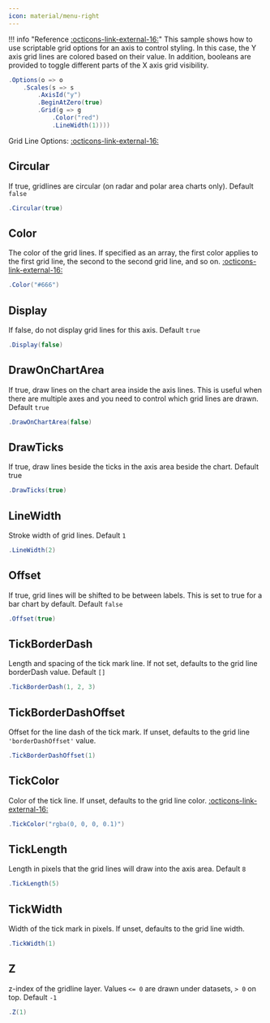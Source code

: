 ```yaml
---
icon: material/menu-right
---
```


!!! info "Reference [:octicons-link-external-16:](https://www.chartjs.org/docs/latest/samples/scale-options/grid.html)"
	This sample shows how to use scriptable grid options for an axis to control styling. In this case, the Y axis grid lines are colored based on their value. 
	In addition, booleans are provided to toggle different parts of the X axis grid visibility.

```csharp hl_lines="5" linenums="1"
.Options(o => o
    .Scales(s => s
		.AxisId("y")
        .BeginAtZero(true)
        .Grid(g => g
            .Color("red")
            .LineWidth(1))))
```
Grid Line Options:
[:octicons-link-external-16:](https://www.chartjs.org/docs/latest/axes/styling.html#grid-line-configuration)

## Circular
If true, gridlines are circular (on radar and polar area charts only). Default ```false```
```csharp
.Circular(true)
```

## Color
The color of the grid lines. If specified as an array, the first color applies to the first grid line,
the second to the second grid line, and so on.
[:octicons-link-external-16:](https://www.chartjs.org/docs/latest/general/colors.html)
```csharp
.Color("#666")
```

## Display
If false, do not display grid lines for this axis. Default ```true```
```csharp
.Display(false)
```

## DrawOnChartArea
If true, draw lines on the chart area inside the axis lines. 
This is useful when there are multiple axes and you need to control which grid lines are drawn. Default ```true```
```csharp
.DrawOnChartArea(false)
```

## DrawTicks
If true, draw lines beside the ticks in the axis area beside the chart. Default true
```csharp
.DrawTicks(true)
```

## LineWidth
Stroke width of grid lines. Default ```1```
```csharp
.LineWidth(2)
```

## Offset
If true, grid lines will be shifted to be between labels. This is set to true for a bar chart by default. Default ```false```
```csharp
.Offset(true)
```

## TickBorderDash
Length and spacing of the tick mark line. If not set, defaults to the grid line borderDash value. Default ```[]```
```csharp
.TickBorderDash(1, 2, 3)
```

## TickBorderDashOffset
Offset for the line dash of the tick mark. If unset, defaults to the grid line ```'borderDashOffset'``` value.
```csharp
.TickBorderDashOffset(1)
```

## TickColor
Color of the tick line. If unset, defaults to the grid line color.
[:octicons-link-external-16:](https://www.chartjs.org/docs/latest/general/colors.html)
```csharp
.TickColor("rgba(0, 0, 0, 0.1)")
```

## TickLength
Length in pixels that the grid lines will draw into the axis area. Default ```8```
```csharp
.TickLength(5)
```

## TickWidth
Width of the tick mark in pixels. If unset, defaults to the grid line width.
```csharp
.TickWidth(1)
```

## Z
z-index of the gridline layer. Values ```<= 0``` are drawn under datasets, ```> 0``` on top. Default ```-1```
```csharp
.Z(1)
```

